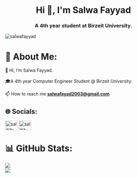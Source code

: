 <h1 align="center">Hi 👋, I'm Salwa Fayyad</h1>
<h3 align="center">A 4th year student at Birzeit University.</h3>

<p align="left"> <img src="https://komarev.com/ghpvc/?username=salwafayyad&label=Profile%20views&color=0e75b6&style=flat" alt="salwafayyad" /> </p>

# 💫 About Me:
👋 Hi, I’m Salwa Fayyad.<br><br>🎓A 4th year Computer Engineer Student @ Birzeit University.<br>
<br> 📫 How to reach me **salwafayad2003@gmail.com** <br>

## 🌐 Socials:
<a href="https://www.linkedin.com/in/salwa-fayyad-a1981720b/" target="blank"><img align="center" src="https://raw.githubusercontent.com/rahuldkjain/github-profile-readme-generator/master/src/images/icons/Social/linked-in-alt.svg" alt="salwa-fayyad" height="30" width="40" /></a>
<a href="https://www.facebook.com/saloush/" target="blank"><img align="center" src="https://raw.githubusercontent.com/rahuldkjain/github-profile-readme-generator/master/src/images/icons/Social/facebook.svg" alt="salwa fayyad" height="30" width="40" /></a>

# 📊 GitHub Stats:
![](https://github-readme-stats.vercel.app/api?username=salwafayyad&theme=dark&hide_border=false&include_all_commits=false&count_private=false)<br/>
![](https://github-readme-stats.vercel.app/api/top-langs/?username=salwafayyad&theme=dark&hide_border=false&include_all_commits=false&count_private=false&layout=compact)

